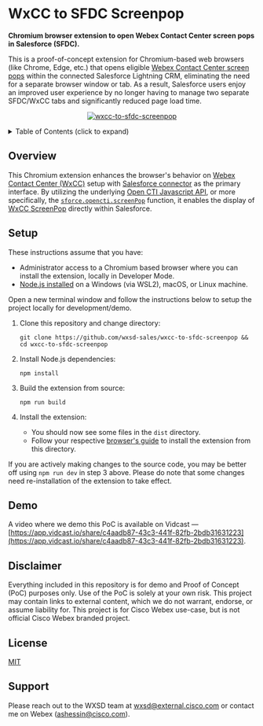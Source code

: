 # WxCC to SFDC Screenpop

**Chromium browser extension to open Webex Contact Center screen pops in Salesforce (SFDC).**

This is a proof-of-concept extension for Chromium-based web browsers (like Chrome, Edge, etc.) that opens eligible
[Webex Contact Center screen pops][wxcc-screenpop] within the connected Salesforce Lightning CRM, eliminating the
need for a separate browser window or tab. As a result, Salesforce users enjoy an improved user experience by no
longer having to manage two separate SFDC/WxCC tabs and significantly reduced page load time.

<p align="center">
   <a href="https://github.com/wxsd-sales/wxcc-to-sfdc-screenpop/assets/6129517/cdd59c26-9c4e-4c63-a10e-e3a823ff4ce2" target="_blank">
       <img 
          src="https://github.com/wxsd-sales/wxcc-to-sfdc-screenpop/assets/6129517/cdd59c26-9c4e-4c63-a10e-e3a823ff4ce2" 
          alt="wxcc-to-sfdc-screenpop"
          />
    </a>
</p>

<!-- ⛔️ MD-MAGIC-EXAMPLE:START (TOC:collapse=true&collapseText=Click to expand) -->
<details>
<summary>Table of Contents (click to expand)</summary>

- [Overview](#overview)
- [Setup](#setup)
- [Demo](#demo)
- [Disclaimer](#disclaimer)
- [License](#license)
- [Support](#support)

</details>
<!-- ⛔️ MD-MAGIC-EXAMPLE:END -->

## Overview

This Chromium extension enhances the browser's behavior on [Webex Contact Center (WxCC)][wxcc-crm-integrations] setup
with [Salesforce connector][wxcc-sfdc] as the primary interface. By utilizing the underlying
[Open CTI Javascript API][sfdc-cti], or more specifically, the [`sforce.opencti.screenPop`][sfdc-cti-screenpop]
function, it enables the display of [WxCC ScreenPop][wxcc-screenpop] directly within Salesforce.

## Setup

These instructions assume that you have:

- Administrator access to a Chromium based browser where you can install the extension, locally in Developer Mode.
- [Node.js installed](https://nodejs.org/en/learn/getting-started/how-to-install-nodejs) on a Windows (via WSL2),
  macOS, or Linux machine.

Open a new terminal window and follow the instructions below to setup the project locally for development/demo.

1. Clone this repository and change directory:

   ```
   git clone https://github.com/wxsd-sales/wxcc-to-sfdc-screenpop && cd wxcc-to-sfdc-screenpop
   ```

2. Install Node.js dependencies:

   ```
   npm install
   ```

3. Build the extension from source:

   ```
   npm run build
   ```

4. Install the extension:
   - You should now see some files in the `dist` directory.
   - Follow your respective [browser's guide][load-unpacked] to install the extension from this directory.

If you are actively making changes to the source code, you may be better off using `npm run dev` in step 3 above. Please
do note that some changes need re-installation of the extension to take effect.

## Demo

A video where we demo this PoC is available on Vidcast — [https://app.vidcast.io/share/c4aadb87-43c3-441f-82fb-2bdb31631223](https://app.vidcast.io/share/c4aadb87-43c3-441f-82fb-2bdb31631223).

## Disclaimer

Everything included in this repository is for demo and Proof of Concept (PoC) purposes only. Use of the PoC is solely
at your own risk. This project may contain links to external content, which we do not warrant, endorse, or assume
liability for. This project is for Cisco Webex use-case, but is not official Cisco Webex branded project.

## License

[MIT](./LICENSE)

## Support

Please reach out to the WXSD team at [wxsd@external.cisco.com](mailto:wxsd@external.cisco.com?cc=ashessin@cisco.com&subject=Azure%20Group%20Sync) or contact me on Webex (ashessin@cisco.com).

[wxcc-screenpop]: https://portal-v2.wxcc-us1.cisco.com/ccone-help-new/index.html#!screen-pop.html

[wxcc-crm-integrations]: https://help.webex.com/en-us/article/utqcm7/Webex-Contact-Center-Architecture#crm-integrations]
[wxcc-sfdc]: https://help.webex.com/en-us/article/nhxw7kfb/Integrate-Webex-Contact-Center-with-Salesforce
[sfdc-cti]: https://developer.salesforce.com/docs/atlas.en-us.api_cti.meta/api_cti/sforce_api_cti_intro.htm]
[sfdc-cti-screenpop]: https://developer.salesforce.com/docs/atlas.en-us.api_cti.meta/api_cti/sforce_api_cti_screenpop_lex.htm]
[load-unpacked]: https://developer.chrome.com/docs/extensions/get-started/tutorial/hello-world#load-unpacked
